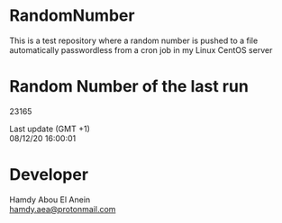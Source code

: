 # RandomNumber    
This is a test repository where a random number is pushed to a file automatically passwordless from a cron job in my Linux CentOS server    
# Random Number of the last run   
23165
      
Last update (GMT +1)    
08/12/20 16:00:01
# Developer    
Hamdy Abou El Anein   
hamdy.aea@protonmail.com
